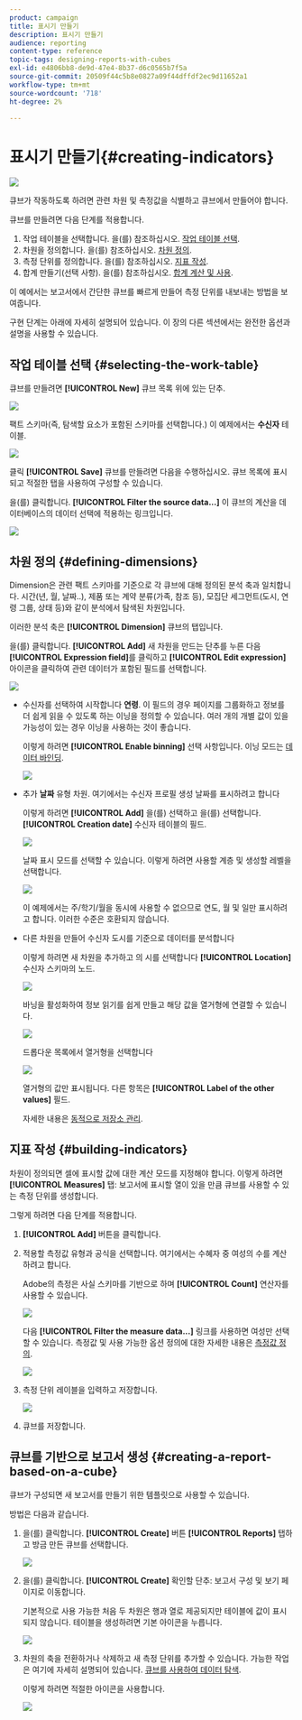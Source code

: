 ```yaml
---
product: campaign
title: 표시기 만들기
description: 표시기 만들기
audience: reporting
content-type: reference
topic-tags: designing-reports-with-cubes
exl-id: e4806bb8-de9d-47e4-8b37-d6c0565b7f5a
source-git-commit: 20509f44c5b8e0827a09f44dffdf2ec9d11652a1
workflow-type: tm+mt
source-wordcount: '718'
ht-degree: 2%

---
```


# 표시기 만들기{#creating-indicators}

![](../../assets/common.svg)

큐브가 작동하도록 하려면 관련 차원 및 측정값을 식별하고 큐브에서 만들어야 합니다.

큐브를 만들려면 다음 단계를 적용합니다.

1. 작업 테이블을 선택합니다. 을(를) 참조하십시오. [작업 테이블 선택](#selecting-the-work-table).
1. 차원을 정의합니다. 을(를) 참조하십시오. [차원 정의](#defining-dimensions).
1. 측정 단위를 정의합니다. 을(를) 참조하십시오. [지표 작성](#building-indicators).
1. 합계 만들기(선택 사항). 을(를) 참조하십시오. [합계 계산 및 사용](../../reporting/using/concepts-and-methodology.md#calculating-and-using-aggregates).

이 예에서는 보고서에서 간단한 큐브를 빠르게 만들어 측정 단위를 내보내는 방법을 보여줍니다.

구현 단계는 아래에 자세히 설명되어 있습니다. 이 장의 다른 섹션에서는 완전한 옵션과 설명을 사용할 수 있습니다.

## 작업 테이블 선택 {#selecting-the-work-table}

큐브를 만들려면 **[!UICONTROL New]** 큐브 목록 위에 있는 단추.

![](assets/s_advuser_cube_create.png)

팩트 스키마(즉, 탐색할 요소가 포함된 스키마를 선택합니다.) 이 예제에서는 **수신자** 테이블.

![](assets/s_advuser_cube_wz_02.png)

클릭 **[!UICONTROL Save]** 큐브를 만들려면 다음을 수행하십시오. 큐브 목록에 표시되고 적절한 탭을 사용하여 구성할 수 있습니다.

을(를) 클릭합니다. **[!UICONTROL Filter the source data...]** 이 큐브의 계산을 데이터베이스의 데이터 선택에 적용하는 링크입니다.

![](assets/s_advuser_cube_wz_03.png)

## 차원 정의 {#defining-dimensions}

Dimension은 관련 팩트 스키마를 기준으로 각 큐브에 대해 정의된 분석 축과 일치합니다. 시간(년, 월, 날짜..), 제품 또는 계약 분류(가족, 참조 등), 모집단 세그먼트(도시, 연령 그룹, 상태 등)와 같이 분석에서 탐색된 차원입니다.

이러한 분석 축은 **[!UICONTROL Dimension]** 큐브의 탭입니다.

을(를) 클릭합니다. **[!UICONTROL Add]** 새 차원을 만드는 단추를 누른 다음 **[!UICONTROL Expression field]**&#x200B;를 클릭하고 **[!UICONTROL Edit expression]** 아이콘을 클릭하여 관련 데이터가 포함된 필드를 선택합니다.

![](assets/s_advuser_cube_wz_04.png)

* 수신자를 선택하여 시작합니다 **연령**. 이 필드의 경우 페이지를 그룹화하고 정보를 더 쉽게 읽을 수 있도록 하는 이닝을 정의할 수 있습니다. 여러 개의 개별 값이 있을 가능성이 있는 경우 이닝을 사용하는 것이 좋습니다.

   이렇게 하려면 **[!UICONTROL Enable binning]** 선택 사항입니다. 이닝 모드는 [데이터 바인딩](../../reporting/using/concepts-and-methodology.md#data-binning).

   ![](assets/s_advuser_cube_wz_05.png)

* 추가 **날짜** 유형 차원. 여기에서는 수신자 프로필 생성 날짜를 표시하려고 합니다

   이렇게 하려면 **[!UICONTROL Add]** 을(를) 선택하고 을(를) 선택합니다. **[!UICONTROL Creation date]** 수신자 테이블의 필드.

   ![](assets/s_advuser_cube_wz_06.png)

   날짜 표시 모드를 선택할 수 있습니다. 이렇게 하려면 사용할 계층 및 생성할 레벨을 선택합니다.

   ![](assets/s_advuser_cube_wz_07.png)

   이 예제에서는 주/학기/월을 동시에 사용할 수 없으므로 연도, 월 및 일만 표시하려고 합니다. 이러한 수준은 호환되지 않습니다.

* 다른 차원을 만들어 수신자 도시를 기준으로 데이터를 분석합니다

   이렇게 하려면 새 차원을 추가하고 의 시를 선택합니다 **[!UICONTROL Location]** 수신자 스키마의 노드.

   ![](assets/s_advuser_cube_wz_08.png)

   바닝을 활성화하여 정보 읽기를 쉽게 만들고 해당 값을 열거형에 연결할 수 있습니다.

   ![](assets/s_advuser_cube_wz_09.png)

   드롭다운 목록에서 열거형을 선택합니다

   ![](assets/s_advuser_cube_wz_10.png)

   열거형의 값만 표시됩니다. 다른 항목은 **[!UICONTROL Label of the other values]** 필드.

   자세한 내용은 [동적으로 저장소 관리](../../reporting/using/concepts-and-methodology.md#dynamically-managing-bins).

## 지표 작성 {#building-indicators}

차원이 정의되면 셀에 표시할 값에 대한 계산 모드를 지정해야 합니다. 이렇게 하려면 **[!UICONTROL Measures]** 탭: 보고서에 표시할 열이 있을 만큼 큐브를 사용할 수 있는 측정 단위를 생성합니다.

그렇게 하려면 다음 단계를 적용합니다.

1. **[!UICONTROL Add]** 버튼을 클릭합니다.
1. 적용할 측정값 유형과 공식을 선택합니다. 여기에서는 수혜자 중 여성의 수를 계산하려고 합니다.

   Adobe의 측정은 사실 스키마를 기반으로 하며 **[!UICONTROL Count]** 연산자를 사용할 수 있습니다.

   ![](assets/s_advuser_cube_wz_11.png)

   다음 **[!UICONTROL Filter the measure data...]** 링크를 사용하면 여성만 선택할 수 있습니다. 측정값 및 사용 가능한 옵션 정의에 대한 자세한 내용은 [측정값 정의](../../reporting/using/concepts-and-methodology.md#defining-measures).

   ![](assets/s_advuser_cube_wz_12.png)

1. 측정 단위 레이블을 입력하고 저장합니다.

   ![](assets/s_advuser_cube_wz_13.png)

1. 큐브를 저장합니다.

## 큐브를 기반으로 보고서 생성 {#creating-a-report-based-on-a-cube}

큐브가 구성되면 새 보고서를 만들기 위한 템플릿으로 사용할 수 있습니다.

방법은 다음과 같습니다.

1. 을(를) 클릭합니다. **[!UICONTROL Create]** 버튼 **[!UICONTROL Reports]** 탭하고 방금 만든 큐브를 선택합니다.

   ![](assets/s_advuser_cube_wz_14.png)

1. 을(를) 클릭합니다. **[!UICONTROL Create]** 확인할 단추: 보고서 구성 및 보기 페이지로 이동합니다.

   기본적으로 사용 가능한 처음 두 차원은 행과 열로 제공되지만 테이블에 값이 표시되지 않습니다. 테이블을 생성하려면 기본 아이콘을 누릅니다.

   ![](assets/s_advuser_cube_wz_15.png)

1. 차원의 축을 전환하거나 삭제하고 새 측정 단위를 추가할 수 있습니다. 가능한 작업은 여기에 자세히 설명되어 있습니다. [큐브를 사용하여 데이터 탐색](../../reporting/using/using-cubes-to-explore-data.md).

   이렇게 하려면 적절한 아이콘을 사용합니다.

   ![](assets/s_advuser_cube_wz_16.png)
